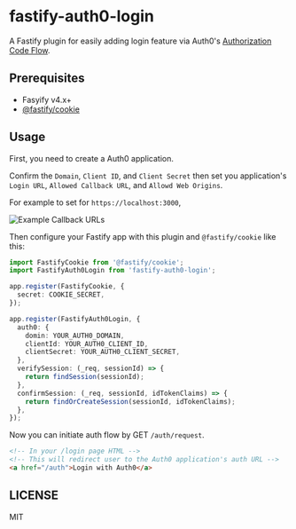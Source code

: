 # fastify-auth0-login

A Fastify plugin for easily adding login feature via Auth0's [Authorization Code Flow](https://auth0.com/docs/get-started/authentication-and-authorization-flow/authorization-code-flow).

## Prerequisites

- Fasyify v4.x+
- [@fastify/cookie](https://github.com/fastify/fastify-cookie)

## Usage

First, you need to create a Auth0 application.

Confirm the `Domain`, `Client ID`, and `Client Secret` then set you application's `Login URL`, `Allowed Callback URL`, and `Allowd Web Origins`.

For example to set for `https://localhost:3000`,

![Example Callback URLs](https://user-images.githubusercontent.com/9696352/222125267-76e435f6-6874-48fa-872e-99fbcf87148f.png)

Then configure your Fastify app with this plugin and `@fastify/cookie` like this:

```ts
import FastifyCookie from '@fastify/cookie';
import FastifyAuth0Login from 'fastify-auth0-login';

app.register(FastifyCookie, {
  secret: COOKIE_SECRET,
});

app.register(FastifyAuth0Login, {
  auth0: {
    domin: YOUR_AUTH0_DOMAIN,
    clientId: YOUR_AUTH0_CLIENT_ID,
    clientSecret: YOUR_AUTH0_CLIENT_SECRET,
  },
  verifySession: (_req, sessionId) => {
    return findSession(sessionId);
  },
  confirmSession: (_req, sessionId, idTokenClaims) => {
    return findOrCreateSession(sessionId, idTokenClaims);
  },
});
```

Now you can initiate auth flow by GET `/auth/request`.

```html
<!-- In your /login page HTML -->
<!-- This will redirect user to the Auth0 application's auth URL -->
<a href="/auth">Login with Auth0</a>
```

## LICENSE

MIT
